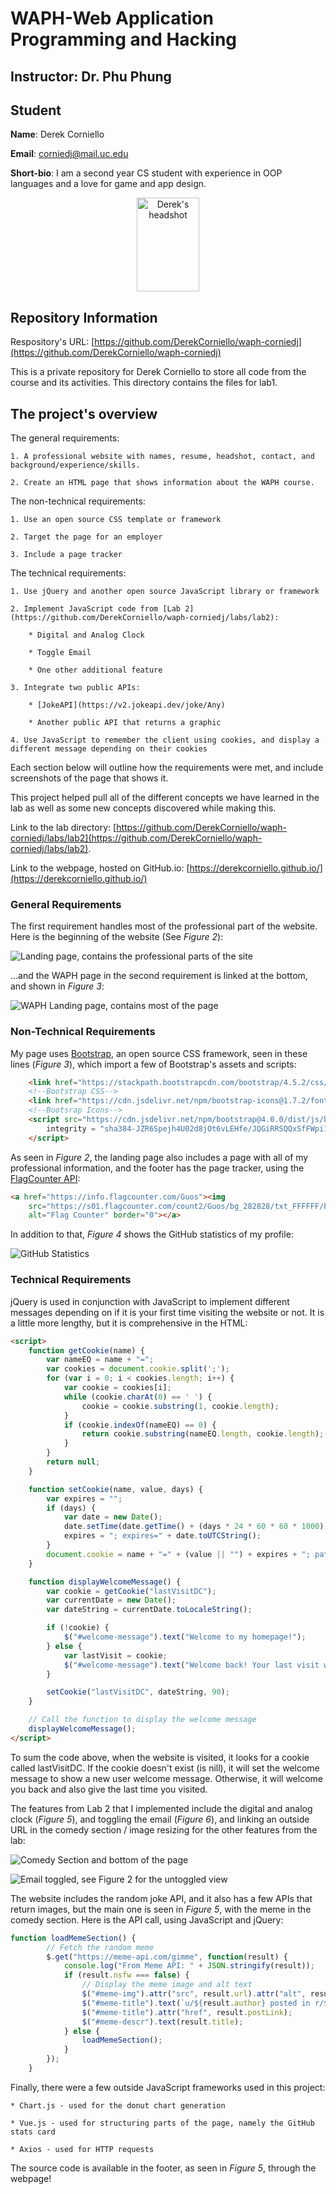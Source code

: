 # WAPH-Web Application Programming and Hacking

## Instructor: Dr. Phu Phung

## Student

**Name**: Derek Corniello

**Email**: corniedj@mail.uc.edu

**Short-bio**: I am a second year CS student with experience in OOP languages and a love for game and app design. 

<div align="center">
    <img src="./assets/headshot.jpg" alt="Derek's headshot" width="100" height="150">
</div>

## Repository Information

Respository's URL: [https://github.com/DerekCorniello/waph-corniedj](https://github.com/DerekCorniello/waph-corniedj)

This is a private repository for Derek Corniello to store all code from the course and its activities. This directory contains the files for lab1.

## The project's overview

The general requirements:
    
    1. A professional website with names, resume, headshot, contact, and background/experience/skills.

    2. Create an HTML page that shows information about the WAPH course.

The non-technical requirements:

    1. Use an open source CSS template or framework

    2. Target the page for an employer

    3. Include a page tracker

The technical requirements:

    1. Use jQuery and another open source JavaScript library or framework

    2. Implement JavaScript code from [Lab 2](https://github.com/DerekCorniello/waph-corniedj/labs/lab2):

        * Digital and Analog Clock

        * Toggle Email

        * One other additional feature

    3. Integrate two public APIs:

        * [JokeAPI](https://v2.jokeapi.dev/joke/Any)

        * Another public API that returns a graphic

    4. Use JavaScript to remember the client using cookies, and display a different message depending on their cookies

Each section below will outline how the requirements were met, and include screenshots of the page that shows it.

This project helped pull all of the different concepts we have learned in the lab as well as some new concepts discovered while making this.

Link to the lab directory: [https://github.com/DerekCorniello/waph-corniedj/labs/lab2](https://github.com/DerekCorniello/waph-corniedj/labs/lab2).

Link to the webpage, hosted on GitHub.io: [https://derekcorniello.github.io/](https://derekcorniello.github.io/)


### General Requirements

The first requirement handles most of the professional part of the website. Here is the beginning of the website (See *Figure 2*):

![Landing page, contains the professional parts of the site](./assets/report-images/landing.png)

...and the WAPH page in the second requirement is linked at the bottom, and shown in *Figure 3*:

![WAPH Landing page, contains most of the page](./assets/report-images/landing-waph.png)

### Non-Technical Requirements

My page uses [Bootstrap](https://getbootstrap.com/), an open source CSS framework, seen in these lines (*Figure 3*), which import a few of Bootstrap's assets and scripts:

```HTML
    <link href="https://stackpath.bootstrapcdn.com/bootstrap/4.5.2/css/bootstrap.min.css" rel="stylesheet">
    <!--Bootstrap CSS-->
    <link href="https://cdn.jsdelivr.net/npm/bootstrap-icons@1.7.2/font/bootstrap-icons.css" rel="stylesheet">
    <!--Bootsrap Icons-->
    <script src="https://cdn.jsdelivr.net/npm/bootstrap@4.0.0/dist/js/bootstrap.min.js" <!--Bootstrap JS-->
        integrity = "sha384-JZR6Spejh4U02d8jOt6vLEHfe/JQGiRRSQQxSfFWpi1MquVdAyjUar5+76PVCmYl" crossorigin = "anonymous" >
    </script>
```

As seen in *Figure 2*, the landing page also includes a page with all of my professional information, and the footer has the page tracker, using the [FlagCounter API](https://info.flagcounter.com/Guos):

```HTML
<a href="https://info.flagcounter.com/Guos"><img
    src="https://s01.flagcounter.com/count2/Guos/bg_282828/txt_FFFFFF/border_FFFFFF/columns_1/maxflags_5/viewers_3/labels_1/pageviews_0/flags_0/percent_0/"
    alt="Flag Counter" border="0"></a>
```

In addition to that, *Figure 4* shows the GitHub statistics of my profile:

![GitHub Statistics](./assets/report-images/stats.png)

### Technical Requirements

jQuery is used in conjunction with JavaScript to implement different messages depending on if it is your first time visiting the website or not. It is a little more lengthy, but it is comprehensive in the HTML:

```HTML
<script>
    function getCookie(name) {
        var nameEQ = name + "=";
        var cookies = document.cookie.split(';');
        for (var i = 0; i < cookies.length; i++) {
            var cookie = cookies[i];
            while (cookie.charAt(0) == ' ') {
                cookie = cookie.substring(1, cookie.length);
            }
            if (cookie.indexOf(nameEQ) == 0) {
                return cookie.substring(nameEQ.length, cookie.length);
            }
        }
        return null;
    }

    function setCookie(name, value, days) {
        var expires = "";
        if (days) {
            var date = new Date();
            date.setTime(date.getTime() + (days * 24 * 60 * 60 * 1000));
            expires = "; expires=" + date.toUTCString();
        }
        document.cookie = name + "=" + (value || "") + expires + "; path=/";
    }

    function displayWelcomeMessage() {
        var cookie = getCookie("lastVisitDC");
        var currentDate = new Date();
        var dateString = currentDate.toLocaleString();

        if (!cookie) {
            $("#welcome-message").text("Welcome to my homepage!");
        } else {
            var lastVisit = cookie;
            $("#welcome-message").text("Welcome back! Your last visit was " + lastVisit);
        }

        setCookie("lastVisitDC", dateString, 90);
    }

    // Call the function to display the welcome message
    displayWelcomeMessage();
</script>

```

To sum the code above, when the website is visited, it looks for a cookie called lastVisitDC. If the cookie doesn't exist (is nill), it will set the welcome message to show a new user welcome message. Otherwise, it will welcome you back and also give the last time you visited.

The features from Lab 2 that I implemented include the digital and analog clock (*Figure 5*), and toggling the email (*Figure 6*), and linking an outside URL in the comedy section / image resizing for the other features from the lab:

![Comedy Section and bottom of the page](./assets/report-images/comedy.png)

![Email toggled, see *Figure 2* for the untoggled view](./assets/report-images/email.png)

The website includes the random joke API, and it also has a few APIs that return images, but the main one is seen in *Figure 5*, with the meme in the comedy section. Here is the API call, using JavaScript and jQuery:

```JavaScript
function loadMemeSection() {
        // Fetch the random meme
        $.get("https://meme-api.com/gimme", function(result) {
            console.log("From Meme API: " + JSON.stringify(result));
            if (result.nsfw === false) {
                // Display the meme image and alt text
                $("#meme-img").attr("src", result.url).attr("alt", result.alt);
                $("#meme-title").text(`u/${result.author} posted in r/${result.subreddit}:`);
                $("#meme-title").attr("href", result.postLink);
                $("#meme-descr").text(result.title);
            } else {
                loadMemeSection();
            }
        });
    }
```

Finally, there were a few outside JavaScript frameworks used in this project:

    * Chart.js - used for the donut chart generation

    * Vue.js - used for structuring parts of the page, namely the GitHub stats card

    * Axios - used for HTTP requests

The source code is available in the footer, as seen in *Figure 5*, through the webpage!
